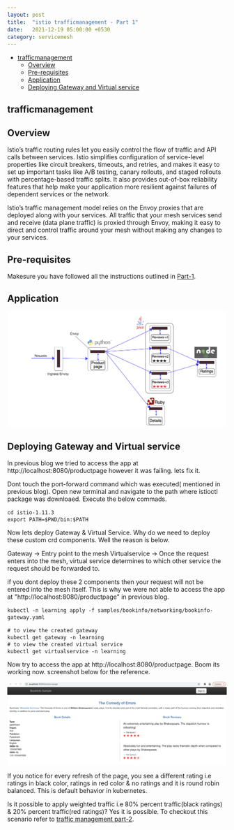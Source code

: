 ```yaml
---
layout: post
title:  "istio trafficmanagement - Part 1"
date:   2021-12-19 05:00:00 +0530
category: servicemesh
---
```


- [trafficmanagement](#trafficmanagement)
   - [Overview](#overview)
   - [Pre-requisites](#pre-requisites)
   - [Application](#application)
   - [Deploying Gateway and Virtual service](#deploying-gateway-and-virtual-service)
     

## trafficmanagement

## Overview

Istio’s traffic routing rules let you easily control the flow of traffic and API calls between services. Istio simplifies configuration of service-level properties like circuit breakers, timeouts, and retries, and makes it easy to set up important tasks like A/B testing, canary rollouts, and staged rollouts with percentage-based traffic splits. It also provides out-of-box reliability features that help make your application more resilient against failures of dependent services or the network.

Istio’s traffic management model relies on the Envoy proxies that are deployed along with your services. All traffic that your mesh services send and receive (data plane traffic) is proxied through Envoy, making it easy to direct and control traffic around your mesh without making any changes to your services.

## Pre-requisites

Makesure you have followed all the instructions outlined in [Part-1](https://devopsbypr.in/blog-servicemesh/servicemesh/2021/10/27/Installing-istio-servicemesh-using-istioctl.html).

## Application

![alt text](/assets/images/bookinfo-application.png)

## Deploying Gateway and Virtual service

In previous blog we tried to access the app at http://localhost:8080/productpage however it was failing. lets fix it.

Dont touch the port-forward command which was executed( mentioned in previous blog). Open new terminal and navigate to the path where istioctl package was downloaed. Execute the below commads.

```
cd istio-1.11.3
export PATH=$PWD/bin:$PATH
```

Now lets deploy Gateway & Virtual Service. Why do we need to deploy these custom crd components. Well the reason is below.

Gateway -> Entry point to the mesh
Virtualservice -> Once the request enters into the mesh, virtual service determines to which other service the request should be forwarded to.

if you dont deploy these 2 components then your request will not be entered into the mesh itself. This is why we were not able to access the app at "http://localhost:8080/productpage" in previous blog. 

```
kubectl -n learning apply -f samples/bookinfo/networking/bookinfo-gateway.yaml
```

```
# to view the created gateway
kubectl get gateway -n learning
# to view the created virtual service
kubectl get virtualservice -n learning
```

Now try to access the app at http://localhost:8080/productpage. Boom its working now. screenshot below for the reference.

![alt text](/assets/images/product-page-output.png)

If you notice for every refresh of the page, you see a different rating i.e ratings in black color, ratings in red color & no ratings and it is round robin balanced. This is default behavior in kubernetes. 

Is it possible to apply weighted traffic i.e 80% percent traffic(black ratings) & 20% percent traffic(red ratings)? Yes it is possible. To checkout this scenario refer to [traffic management part-2](https://devopsbypr.in/blog-servicemesh/servicemesh/2021/12/18/Istio-traffic-management-part-2.html).